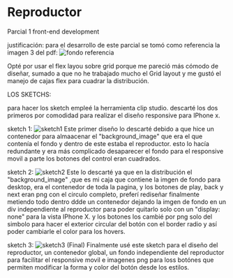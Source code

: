 # Reproductor
Parcial 1 front-end development

justificación:
para el desarrollo de este parcial se tomó como referencia la imagen 3 del pdf:
![fondo referencia](https://user-images.githubusercontent.com/70826513/131753219-e24f5f1e-f5d1-45d0-ab00-82825440482c.jpg)

Opté por usar el flex layou sobre grid porque me pareció más cómodo de diseñar, sumado a que no he trabajado mucho el Grid layout y me gustó el manejo de cajas flex para cuadrar la distribución.

LOS SKETCHS:

para hacer los sketch empleé la herramienta clip studio. descarté los dos primeros por comodidad para realizar el diseño responsive para IPhone x.

sketch 1: 
![sketch1](https://user-images.githubusercontent.com/70826513/131754897-613d9477-3950-445a-a8a6-97b6a21f26a7.jpg)
Este primer diseño lo descarté debido a que hice un contenedor para almaacenar el "background_image" que era el que contenía el fondo y dentro de este estaba el reproductor. esto lo hacía redundante y era más complicado desaparecer el fondo para el responsive movil a parte los botones del control eran cuadrados.

sketch 2:
![sketch2](https://user-images.githubusercontent.com/70826513/131754899-5dca28ec-7509-4fa3-8487-26097eb15ef0.jpg)
Este lo descarté ya que en la distribución el "background_image" ,que es mi caja que contiene la imgen de fondo para desktop, era el contenedor de toda la pagina, y los botones de play, back y next eran png con el circulo completo, preferí rediseñar finalmente metiendo todo dentro ddde un contenedor dejando la imgen de fondo en un div independiente al reproductor para poder quitarlo solo con un "display: none" para la vista IPhone X. y los botones los cambié por png solo del simbolo para hacer el exterior circular del botón con el border radio y así poder cambiarle el color para los hovers.

sketch 3:
![sketch3 (Final)](https://user-images.githubusercontent.com/70826513/131754900-9a0e0459-e2e8-4a9a-8e8e-3a9cc6bb3437.jpg)
Finalmente usé este sketch para el diseño del reproductor, un contenedor global, un fondo independiente del reproductor para facilitar el responsive movil e imagenes png para loss botónes que permiten modificar la forma y color del botón desde los estilos.
